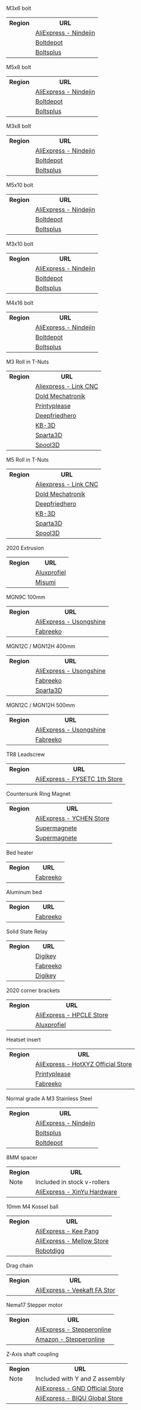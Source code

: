<div id="m3x6_7991"  class="storebox__item">
<div onclick="location.href='##';" class="storebox_clickclose"></div>
    <div class="storebox__content">
    <div class="storebox__titlebar">M3x6 bolt</div>
        <a href="##" class="storebox_close"></a>
        <table class="store_table" cellspacing="0">
            <tr>
                <th>Region</th>
                <th>URL</th>
            </tr>
            <tr>
                <td><span class="fi fi-cn"></span></td>
                <td><i class="bi bi-check-all"></i> <a href="https://s.click.aliexpress.com/e/_AEXIMh" target="_blank">AliExpress - Nindejin</a></td>
            </tr>
            <tr>
                <td><span class="fi fi-us"></span></td>
                <td><i class="bi bi-check-all"></i> <a href="https://www.boltdepot.com/Product-Details.aspx?product=7212" target="_blank">Boltdepot</a></td>
            </tr>
            <tr>
                <td><span class="fi fi-ca"></span></td>
                <td><i class="bi bi-check-all"></i> <a href="https://boltsplus.ca/productInfo.php?prodID=4103-0001" target="_blank">Boltsplus</a></td>
            </tr>
        </table>
    </div>
</div>

<div id="m5x8_7380"  class="storebox__item">
<div onclick="location.href='##';" class="storebox_clickclose"></div>
    <div class="storebox__content">
    <div class="storebox__titlebar">M5x8 bolt</div>
        <a href="##" class="storebox_close"></a>
        <table class="store_table" cellspacing="0">
            <tr>
                <th>Region</th>
                <th>URL</th>
            </tr>
            <tr>
                <td><span class="fi fi-cn"></span></td>
                <td><i class="bi bi-check-all"></i> <a href="https://s.click.aliexpress.com/e/_A19eD7" target="_blank">AliExpress - Nindejin</a></td>
            </tr>
            <tr>
                <td><span class="fi fi-us"></span></td>
                <td><i class="bi bi-check-all"></i> <a href="https://www.boltdepot.com/Product-Details.aspx?product=6631" target="_blank">Boltdepot</a></td>
            </tr>
            <tr>
                <td><span class="fi fi-ca"></span></td>
                <td><i class="bi bi-check-all"></i> <a href="https://boltsplus.ca/productInfo.php?prodID=4104-0049" target="_blank">Boltsplus</a></td>
            </tr>
        </table>
    </div>
</div>

<div id="m3x8_912"  class="storebox__item">
<div onclick="location.href='##';" class="storebox_clickclose"></div>
    <div class="storebox__content">
    <div class="storebox__titlebar">M3x8 bolt</div>
        <a href="##" class="storebox_close"></a>
        <table class="store_table" cellspacing="0">
            <tr>
                <th>Region</th>
                <th>URL</th>
            </tr>
            <tr>
                <td><span class="fi fi-cn"></span></td>
                <td><i class="bi bi-check-all"></i> <a href="https://s.click.aliexpress.com/e/_9yeIIO" target="_blank">AliExpress - Nindejin</a></td>
            </tr>
            <tr>
                <td><span class="fi fi-us"></span></td>
                <td><i class="bi bi-check-all"></i> <a href="https://www.boltdepot.com/Product-Details.aspx?product=6379" target="_blank">Boltdepot</a></td>
            </tr>
            <tr>
                <td><span class="fi fi-ca"></span></td>
                <td><i class="bi bi-check-all"></i> <a href="https://boltsplus.ca/productInfo.php?prodID=4101-0037" target="_blank">Boltsplus</a></td>
            </tr>
        </table>
    </div>
</div>

<div id="m5x10_912"  class="storebox__item">
<div onclick="location.href='##';" class="storebox_clickclose"></div>
    <div class="storebox__content">
    <div class="storebox__titlebar">M5x10 bolt</div>
        <a href="##" class="storebox_close"></a>
        <table class="store_table" cellspacing="0">
            <tr>
                <th>Region</th>
                <th>URL</th>
            </tr>
            <tr>
                <td><span class="fi fi-cn"></span></td>
                <td><i class="bi bi-check-all"></i> <a href="https://s.click.aliexpress.com/e/_9yeIIO" target="_blank">AliExpress - Nindejin</a></td>
            </tr>
            <tr>
                <td><span class="fi fi-us"></span></td>
                <td><i class="bi bi-check-all"></i> <a href="https://www.boltdepot.com/Product-Details.aspx?product=6407" target="_blank">Boltdepot</a></td>
            </tr>
            <tr>
                <td><span class="fi fi-ca"></span></td>
                <td><i class="bi bi-check-all"></i> <a href="https://boltsplus.ca/productInfo.php?prodID=4101-0127" target="_blank">Boltsplus</a></td>
            </tr>
        </table>
    </div>
</div>

<div id="m3x10_912"  class="storebox__item">
<div onclick="location.href='##';" class="storebox_clickclose"></div>
    <div class="storebox__content">
    <div class="storebox__titlebar">M3x10 bolt</div>
        <a href="##" class="storebox_close"></a>
        <table class="store_table" cellspacing="0">
            <tr>
                <th>Region</th>
                <th>URL</th>
            </tr>
            <tr>
                <td><span class="fi fi-cn"></span></td>
                <td><i class="bi bi-check-all"></i> <a href="https://s.click.aliexpress.com/e/_9yeIIO" target="_blank">AliExpress - Nindejin</a></td>
            </tr>
            <tr>
                <td><span class="fi fi-us"></span></td>
                <td><i class="bi bi-check-all"></i> <a href="https://www.boltdepot.com/Product-Details.aspx?product=6380" target="_blank">Boltdepot</a></td>
            </tr>
            <tr>
                <td><span class="fi fi-ca"></span></td>
                <td><i class="bi bi-check-all"></i> <a href="https://boltsplus.ca/productInfo.php?prodID=4101-0040" target="_blank">Boltsplus</a></td>
            </tr>
        </table>
    </div>
</div>

<div id="m4x16_912"  class="storebox__item">
<div onclick="location.href='##';" class="storebox_clickclose"></div>
    <div class="storebox__content">
    <div class="storebox__titlebar">M4x16 bolt</div>
        <a href="##" class="storebox_close"></a>
        <table class="store_table" cellspacing="0">
            <tr>
                <th>Region</th>
                <th>URL</th>
            </tr>
            <tr>
                <td><span class="fi fi-cn"></span></td>
                <td><i class="bi bi-check-all"></i> <a href="https://s.click.aliexpress.com/e/_9yeIIO" target="_blank">AliExpress - Nindejin</a></td>
            </tr>
            <tr>
                <td><span class="fi fi-us"></span></td>
                <td><i class="bi bi-check-all"></i> <a href="https://www.boltdepot.com/Product-Details.aspx?product=6396" target="_blank">Boltdepot</a></td>
            </tr>
            <tr>
                <td><span class="fi fi-ca"></span></td>
                <td><i class="bi bi-check-all"></i> <a href="https://boltsplus.ca/productInfo.php?prodID=4101-0088" target="_blank">Boltsplus</a></td>
            </tr>
        </table>
    </div>
</div>

<div id="m3_rollin_tnut"  class="storebox__item">
<div onclick="location.href='##';" class="storebox_clickclose"></div>
    <div class="storebox__content">
    <div class="storebox__titlebar">M3 Roll in T-Nuts <a href="##" class="storebox_close"></a></div>
        <table class="store_table" cellspacing="0">
            <tr>
                <th>Region</th>
                <th>URL</th>
            </tr>
            <tr>
                <td><span class="fi fi-cn"></span></td>
                <td><i class="bi bi-check-all"></i> <a href="https://s.click.aliexpress.com/e/_9JpX52" target="_blank">Aliexpress - Link CNC</a></td>
            </tr>
            <tr>
                <td><span class="fi fi-de"></span></td>
                <td><a href="https://www.dold-mechatronik.de/Nutenstein-137x7mm-einschwenkbar-Nut-8-M8-l22mm-Federkugel-Edelstahl-14301-14305" target="_blank">Dold Mechatronik</a></td>
            </tr>
            <tr>
                <td><span class="fi fi-gb"></span></td>
                <td><a href="https://www.printyplease.uk/M3TNUT" target="_blank">Printyplease</a></td>
            </tr>
            <tr>
                <td><span class="fi fi-us"></span></td>
                <td><a href="https://deepfriedhero.in/products/roll-in-spring-nuts?variant=39612700393641" target="_blank">Deepfriedhero</a></td>
            </tr>
            <tr>
                <td><span class="fi fi-us"></span></td>
                <td><a href="https://kb-3d.com/store/extrusion-framing/365-t-nut-drop-in-roll-in-40-series-8mm-slot-width-m3-threads.html" target="_blank">KB-3D</a></td>
            </tr>
            <tr>
                <td><span class="fi fi-ca"></span></td>
                <td><a href="https://sparta3d.ca/products/3d-sidekick-roll-in-t-nuts-tnuts-tnuts-t-nuts?_pos=3&_sid=916827c77&_ss=r" target="_blank">Sparta3D</a></td>
            </tr>
            <tr>
                <td><span class="fi fi-ca"></span></td>
                <td><a href="https://spool3d.ca/m3-roll-in-spring-t-nut-2020" target="_blank">Spool3D</a></td>
            </tr>
        </table>
    </div>
</div>

<div id="m5_rollin_tnut"  class="storebox__item">
<div onclick="location.href='##';" class="storebox_clickclose"></div>
    <div class="storebox__content">
    <div class="storebox__titlebar">M5 Roll in T-Nuts <a href="##" class="storebox_close"></a></div>
        <table class="store_table" cellspacing="0">
            <tr>
                <th>Region</th>
                <th>URL</th>
            </tr>
            <tr>
                <td><span class="fi fi-cn"></span></td>
                <td><i class="bi bi-check-all"></i> <a href="https://s.click.aliexpress.com/e/_9JpX52" target="_blank">Aliexpress - Link CNC</a></td>
            </tr>
            <tr>
                <td><span class="fi fi-de"></span></td>
                <td><a href="https://www.dold-mechatronik.de/Nutenstein-137x7mm-einschwenkbar-Nut-8-M8-l22mm-Federkugel-Edelstahl-14301-14305" target="_blank">Dold Mechatronik</a></td>
            </tr>
            <tr>
                <td><span class="fi fi-us"></span></td>
                <td><a href="https://deepfriedhero.in/products/roll-in-spring-nuts?variant=39612700393641" target="_blank">Deepfriedhero</a></td>
            </tr>
            <tr>
                <td><span class="fi fi-us"></span></td>
                <td><a href="https://kb-3d.com/store/extrusion-framing/253-t-nut-roll-in-30-series-8mm-slot-width-m5-threads.html" target="_blank">KB-3D</a></td>
            </tr>
            <tr>
                <td><span class="fi fi-ca"></span></td>
                <td><a href="https://sparta3d.ca/products/3d-sidekick-roll-in-t-nuts-tnuts-tnuts-t-nuts?variant=42096937337088" target="_blank">Sparta3D</a></td>
            </tr>
            <tr>
                <td><span class="fi fi-ca"></span></td>
                <td><a href="https://spool3d.ca/m5-roll-in-spring-t-nut-2020" target="_blank">Spool3D</a></td>
            </tr>
        </table>
    </div>
</div>

<div id="extrusion_2020"  class="storebox__item">
<div onclick="location.href='##';" class="storebox_clickclose"></div>
    <div class="storebox__content">
    <div class="storebox__titlebar">2020 Extrusion <a href="##" class="storebox_close"></a></div>
        <table class="store_table" cellspacing="0">
            <tr>
                <th>Region</th>
                <th>URL</th>
            </tr>
            <tr>
                <td><span class="fi fi-nl"></span></td>
                <td><i class="bi bi-check-all"></i> <a href="https://www.aluxprofiel.nl/aluminium-constructieprofiel-2020-zwart/a3957?c=3470" target="_blank">Aluxprofiel</a></td>
            </tr>
            <tr>
                <td><span class="fi fi-us"></span></td>
                <td><i class="bi bi-check-all"></i> <a href="https://us.misumi-ec.com/vona2/detail/110302683830/?Inch=0" target="_blank">Misumi</a></td>
            </tr>
        </table>
    </div>
</div>

<div id="MGN9C100MM"  class="storebox__item">
<div onclick="location.href='##';" class="storebox_clickclose"></div>
    <div class="storebox__content">
    <div class="storebox__titlebar">MGN9C 100mm <a href="##" class="storebox_close"></a></div>
        <table class="store_table" cellspacing="0">
            <tr>
                <th>Region</th>
                <th>URL</th>
            </tr>
            <tr>
                <td><span class="fi fi-cn"></span></td>
                <td><i class="bi bi-check-all"></i> <a href="https://s.click.aliexpress.com/e/_9GDsxB" target="_blank">AliExpress - Usongshine</a></td>
            </tr>
            <tr>
                <td><span class="fi fi-us"></span></td>
                <td><i class="bi bi-check-all"></i>  <a href="https://www.fabreeko.com/products/honeybadger-mgn9c-stainless-steel-rails?_pos=1&_sid=dce3b231d&_ss=r" target="_blank">Fabreeko</a></td>
            </tr>
        </table>
    </div>
</div>

<div id="MGN12400MM"  class="storebox__item">
<div onclick="location.href='##';" class="storebox_clickclose"></div>
    <div class="storebox__content">
    <div class="storebox__titlebar">MGN12C / MGN12H 400mm <a href="##" class="storebox_close"></a></div>
        <table class="store_table" cellspacing="0">
            <tr>
                <th>Region</th>
                <th>URL</th>
            </tr>
            <tr>
                <td><span class="fi fi-cn"></span></td>
                <td><i class="bi bi-check-all"></i> <a href="https://s.click.aliexpress.com/e/_AaYWjs" target="_blank">AliExpress - Usongshine</a></td>
            </tr>
            <tr>
                <td><span class="fi fi-us"></span></td>
                <td><i class="bi bi-check-all"></i> <a href="https://www.fabreeko.com/products/honeybadger-mgn12c-stainless-steel-rails?variant=42106265895167" target="_blank">Fabreeko</a></td>
            </tr>
            <tr>
                <td><span class="fi fi-ca"></span></td>
                <td><a href="https://sparta3d.ca/products/ldo-mgn12h-linear-rail-carriage?variant=37783504519322" target="_blank">Sparta3D</a></td>
            </tr>
        </table>
    </div>
</div>

<div id="MGN12500MM"  class="storebox__item">
<div onclick="location.href='##';" class="storebox_clickclose"></div>
    <div class="storebox__content">
    <div class="storebox__titlebar">MGN12C / MGN12H 500mm <a href="##" class="storebox_close"></a></div>
        <table class="store_table" cellspacing="0">
            <tr>
                <th>Region</th>
                <th>URL</th>
            </tr>
            <tr>
                <td><span class="fi fi-cn"></span></td>
                <td><i class="bi bi-check-all"></i> <a href="https://s.click.aliexpress.com/e/_AaYWjs" target="_blank">AliExpress - Usongshine</a></td>
            </tr>
            <tr>
                <td><span class="fi fi-us"></span></td>
                <td><i class="bi bi-check-all"></i> <a href="https://www.fabreeko.com/products/honeybadger-mgn12c-stainless-steel-rails?variant=42106265895167" target="_blank">Fabreeko</a></td>
            </tr>
        </table>
    </div>
</div>

<div id="TR8_Leadscrew"  class="storebox__item">
<div onclick="location.href='##';" class="storebox_clickclose"></div>
    <div class="storebox__content">
    <div class="storebox__titlebar">TR8 Leadscrew<a href="##" class="storebox_close"></a></div>
        <table class="store_table" cellspacing="0">
            <tr>
                <th>Region</th>
                <th>URL</th>
            </tr>
            <tr>
                <td><span class="fi fi-cn"></span></td>
                <td><a href="https://s.click.aliexpress.com/e/_A1f2Gb" target="_blank">AliExpress - FYSETC 1th Store</a></td>
            </tr>
        </table>
    </div>
</div>

<div id="12x5_cs_magnet"  class="storebox__item">
<div onclick="location.href='##';" class="storebox_clickclose"></div>
    <div class="storebox__content">
    <div class="storebox__titlebar">Countersunk Ring Magnet<a href="##" class="storebox_close"></a></div>
        <table class="store_table" cellspacing="0">
            <tr>
                <th>Region</th>
                <th>URL</th>
            </tr>
            <tr>
                <td><span class="fi fi-cn"></span></td>
                <td><a href="https://s.click.aliexpress.com/e/_ABC6Cb" target="_blank">AliExpress - YCHEN Store</a></td>
            </tr>
            <tr>
                <td><span class="fi fi-nl"></span></td>
                <td><a href="https://www.supermagnete.nl/magneten-om-te-schroeven/schijfmagneet-12mm-hoogte-4mm_CS-S-12-04-N" target="_blank">Supermagnete</a></td>
            </tr>
            <tr>
                <td><span class="fi fi-de"></span></td>
                <td><a href="https://www.supermagnete.de/magnete-zum-anschrauben/scheibenmagnet-12mm-hoehe-4mm_CS-S-12-04-N" target="_blank">Supermagnete</a></td>
            </tr>
        </table>
    </div>
</div>

<div id="bed_heater"  class="storebox__item">
<div onclick="location.href='##';" class="storebox_clickclose"></div>
    <div class="storebox__content">
    <div class="storebox__titlebar">Bed heater<a href="##" class="storebox_close"></a></div>
        <table class="store_table" cellspacing="0">
            <tr>
                <th>Region</th>
                <th>URL</th>
            </tr>
            <tr>
                <td><span class="fi fi-us"></span></td>
                <td><i class="bi bi-check-all"></i> <a href="https://www.fabreeko.com/collections/zero-g/products/fabreeko-edge-to-edge-heaters-for-zero-g" target="_blank">Fabreeko</a></td>
            </tr>
        </table>
    </div>
</div>

<div id="hydra_bed"  class="storebox__item">
<div onclick="location.href='##';" class="storebox_clickclose"></div>
    <div class="storebox__content">
    <div class="storebox__titlebar">Aluminum bed<a href="##" class="storebox_close"></a></div>
        <table class="store_table" cellspacing="0">
            <tr>
                <th>Region</th>
                <th>URL</th>
            </tr>
            <tr>
                <td><span class="fi fi-us"></span></td>
                <td><i class="bi bi-check-all"></i> <a href="https://www.fabreeko.com/collections/zero-g/products/zero-g-mic-6-aluminum-beds-for-hydra" target="_blank">Fabreeko</a></td>
            </tr>
        </table>
    </div>
</div>

<div id="ssr"  class="storebox__item">
<div onclick="location.href='##';" class="storebox_clickclose"></div>
    <div class="storebox__content">
    <div class="storebox__titlebar">Solid State Relay<a href="##" class="storebox_close"></a></div>
        <table class="store_table" cellspacing="0">
            <tr>
                <th>Region</th>
                <th>URL</th>
            </tr>
            <tr>
                <td><span class="fi fi-us"></span></td>
                <td><i class="bi bi-check-all"></i> <a href="https://www.digikey.com/en/products/detail/omron-automation-and-safety/G3NA-210B-UTU-DC5-24/634443?" target="_blank">Digikey</a></td>
            </tr>
            <tr>
                <td><span class="fi fi-us"></span></td>
                <td><i class="bi bi-check-all"></i> <a href="https://www.fabreeko.com/products/omron-g3nb-210b-1-solid-state-relay-ssr" target="_blank">Fabreeko</a></td>
            </tr>
            <tr>
                <td><span class="fi fi-nl"></span></td>
                <td><i class="bi bi-check-all"></i> <a href="https://www.digikey.nl/en/products/detail/omron-automation-and-safety/G3NA-210B-UTU-DC5-24/634443?" target="_blank">Digikey</a></td>
            </tr>
        </table>
    </div>
</div>

<div id="2020_corner_bracket"  class="storebox__item">
<div onclick="location.href='##';" class="storebox_clickclose"></div>
    <div class="storebox__content">
    <div class="storebox__titlebar">2020 corner brackets<a href="##" class="storebox_close"></a></div>
        <table class="store_table" cellspacing="0">
            <tr>
                <th>Region</th>
                <th>URL</th>
            </tr>
            <tr>
                <td><span class="fi fi-cn"></span></td>
                <td><a href="https://aliexpress.com/item/4000190579760.html" target="_blank">AliExpress - HPCLE Store</a></td>
            </tr>
            <tr>
                <td><span class="fi fi-nl"></span></td>
                <td><i class="bi bi-check-all"></i> <a href="https://www.aluxprofiel.nl/verbindingshoek-2020/a3982?c=3484" target="_blank">Aluxprofiel</a></td>
            </tr>
        </table>
    </div>
</div>

<div id="heatset_insert"  class="storebox__item">
<div onclick="location.href='##';" class="storebox_clickclose"></div>
    <div class="storebox__content">
    <div class="storebox__titlebar">Heatset insert<a href="##" class="storebox_close"></a></div>
        <table class="store_table" cellspacing="0">
            <tr>
                <th>Region</th>
                <th>URL</th>
            </tr>
            <tr>
                <td><span class="fi fi-cn"></span></td>
                <td><i class="bi bi-check-all"></i> <a href="https://s.click.aliexpress.com/e/_A8Gh7z" target="_blank">AliExpress - HotXYZ Official Store</a></td>
            </tr>
            <tr>
                <td><span class="fi fi-gb"></span></td>
                <td><i class="bi bi-check-all"></i> <a href="https://www.printyplease.uk/M3Heatsets" target="_blank">Printyplease</a></td>
            </tr>
            <tr>
                <td><span class="fi fi-us"></span></td>
                <td><i class="bi bi-check-all"></i> <a href="https://www.fabreeko.com/products/threaded-heat-inserts-m3x5x4-100pc-per-bag" target="_blank">Fabreeko</a></td>
            </tr>
        </table>
    </div>
</div>

<div id="plain_m3_washer"  class="storebox__item">
<div onclick="location.href='##';" class="storebox_clickclose"></div>
    <div class="storebox__content">
    <div class="storebox__titlebar">Normal grade A M3 Stainless Steel <a href="##" class="storebox_close"></a></div>
        <table class="store_table" cellspacing="0">
            <tr>
                <th>Region</th>
                <th>URL</th>
            </tr>
            <tr>
                <td><span class="fi fi-cn"></span></td>
                <td><i class="bi bi-check-all"></i> <a href="https://s.click.aliexpress.com/e/_A9rXO4" target="_blank">AliExpress - Nindejin</a></td>
            </tr>
            <tr>
                <td><span class="fi fi-ca"></span></td>
                <td><i class="bi bi-check-all"></i> <a href="https://boltsplus.ca/productInfo.php?prodID=5301-0001" target="_blank">Boltsplus</a></td>
            </tr>
            <tr>
                <td><span class="fi fi-us"></span></td>
                <td><i class="bi bi-check-all"></i> <a href="https://www.boltdepot.com/Product-Details.aspx?product=4513" target="_blank">Boltdepot</a></td>
            </tr>
        </table>
    </div>
</div>

<div id="8mm_spacers"  class="storebox__item">
<div onclick="location.href='##';" class="storebox_clickclose"></div>
    <div class="storebox__content">
    <div class="storebox__titlebar">8MM spacer<a href="##" class="storebox_close"></a></div>
        <table class="store_table" cellspacing="0">
            <tr>
                <th>Region</th>
                <th>URL</th>
            </tr>
            <tr>
                <td>Note</td>
                <td>Included in stock v-rollers</td>
            </tr>
            <tr>
                <td><span class="fi fi-cn"></span></td>
                <td><a href="https://s.click.aliexpress.com/e/_974ext" target="_blank">AliExpress - XinYu Hardware</a></td>
            </tr>
        </table>
    </div>
</div>

<div id="m4_kossel_balls"  class="storebox__item">
<div onclick="location.href='##';" class="storebox_clickclose"></div>
    <div class="storebox__content">
    <div class="storebox__titlebar">10mm M4 Kossel ball <a href="##" class="storebox_close"></a></div>
        <table class="store_table" cellspacing="0">
            <tr>
                <th>Region</th>
                <th>URL</th>
            </tr>
            <tr>
                <td><span class="fi fi-cn"></span></td>
                <td><a href="https://s.click.aliexpress.com/e/_9IX7uJ" target="_blank">AliExpress - Kee Pang</a></td>
            </tr>
            <tr>
                <td><span class="fi fi-cn"></span></td>
                <td><i class="bi bi-check-all"></i> <a href="https://s.click.aliexpress.com/e/_AmmWtd" target="_blank">AliExpress - Mellow Store</a></td>
            </tr>
            <tr>
                <td><span class="fi fi-us"></span></td>
                <td><i class="bi bi-check-all"></i> <a href="https://www.robotdigg.com/product/747/Steel-ball-with-M4-screw-hole" target="_blank">Robotdigg</a></td>
            </tr>
        </table>
    </div>
</div>

<div id="10x11_drag_chain"  class="storebox__item">
<div onclick="location.href='##';" class="storebox_clickclose"></div>
    <div class="storebox__content">
    <div class="storebox__titlebar">Drag chain <a href="##" class="storebox_close"></a></div>
        <table class="store_table" cellspacing="0">
            <tr>
                <th>Region</th>
                <th>URL</th>
            </tr>
            <tr>
                <td><span class="fi fi-cn"></span></td>
                <td><a href="https://s.click.aliexpress.com/e/_A0fI2R" target="_blank">AliExpress - Veekaft FA Stor</a></td>
            </tr>
        </table>
    </div>
</div>

<div id="nema17_zaxis"  class="storebox__item">
<div onclick="location.href='##';" class="storebox_clickclose"></div>
    <div class="storebox__content">
    <div class="storebox__titlebar">Nema17 Stepper motor <a href="##" class="storebox_close"></a></div>
        <table class="store_table" cellspacing="0">
            <tr>
                <th>Region</th>
                <th>URL</th>
            </tr>
            <tr>
                <td><span class="fi fi-cn"></span></td>
                <td><a href="https://s.click.aliexpress.com/e/_AaM1bN" target="_blank">AliExpress - Stepperonline</a></td>
            </tr>
            <tr>
                <td><span class="fi fi-us"></span></td>
                <td><a href="https://www.amazon.com/gp/product/B07LCK19D5" target="_blank">Amazon - Stepperonline</a></td>
            </tr>
        </table>
    </div>
</div>

<div id="stepper_coupler"  class="storebox__item">
<div onclick="location.href='##';" class="storebox_clickclose"></div>
    <div class="storebox__content">
    <div class="storebox__titlebar">Z-Axis shaft coupling <a href="##" class="storebox_close"></a></div>
        <table class="store_table" cellspacing="0">
            <tr>
                <th>Region</th>
                <th>URL</th>
            </tr>
            <tr>
                <td>Note</td>
                <td>Included with Y and Z assembly</td>
            </tr>
            <tr>
                <td><span class="fi fi-cn"></span></td>
                <td><i class="bi bi-check-all"></i> <a href="https://s.click.aliexpress.com/e/_9jvabh" target="_blank">AliExpress - GND Official Store</a></td>
            </tr>
            <tr>
                <td><span class="fi fi-cn"></span></td>
                <td><a href="https://s.click.aliexpress.com/e/_ATsnwT" target="_blank">AliExpress - BIQU Global Store</a></td>
            </tr>
        </table>
    </div>
</div>